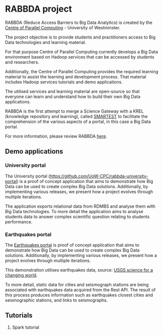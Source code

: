 # RABBDA project

RABBDA (Reduce Access Barriers to Big Data Analytics) is created by the [Centre of Parallel Computing](https://www.westminster.ac.uk/research/groups-and-centres/centre-for-parallel-computing) - University of Westminster.

The project objective is to provide students and practitioners access to Big Data technologies and learning material.

For that purpose Centre of Parallel Computing currently develops a Big Data environment based on Hadoop services that can be accessed by students and researchers.

Additionally, the Centre of Parallel Computing provides the required learning material to assist the learning and development process.
That material includes Hadoop services tutorials and demo applications.

The utilised services and learning material are open-source so that everyone can learn and understand how to build their own Big Data applications.

RABBDA is the first attempt to merge a Science Gateway with a KREL (knowledge repository and learning), called [SMARTEST](https://smartest-repo.herokuapp.com/)
to facilitate the comprehension of the various aspects of a portal, in this case a Big Data portal.

For more information, please review RABBDA [here](https://rabbda.readthedocs.io/).

## Demo applications

### University portal

The University portal (https://github.com/UoW-CPC/rabbda-university-portal) is a proof of concept application that aims to demonstrate how Big Data can be used to create complex Big Data solutions. Additionally, by implementing various releases, we present how a project evolves through multiple iterations.

The application exports relational data from RDMBS and analyse them with Big Data technologies.
To more detail the application aims to analyse students data to answer complex scientific question relating to students performance.

### Earthquakes portal
The [Earthquakes portal](https://github.com/UoW-CPC/rabbda-earthquakes-portal) is proof of concept application that aims to demonstrate how Big Data can be used to create complex Big Data solutions.
Additionally, by implementing various releases, we present how a project evolves through multiple iterations.

This demonstration utilises earthquakes data, source: [USGS science for a changing world](https://earthquake.usgs.gov).

To more detail, static data for cities and seismograph stations are being associated with earthquakes data acquired from the Rest API. The result of this process produces information such as earthquakes closest cities and seismographic stations, and links to seismographs.

## Tutorials

1. Spark tutorial

